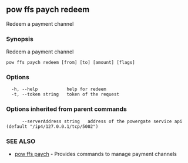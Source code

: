 ## pow ffs paych redeem

Redeem a payment channel

### Synopsis

Redeem a payment channel

```
pow ffs paych redeem [from] [to] [amount] [flags]
```

### Options

```
  -h, --help           help for redeem
  -t, --token string   token of the request
```

### Options inherited from parent commands

```
      --serverAddress string   address of the powergate service api (default "/ip4/127.0.0.1/tcp/5002")
```

### SEE ALSO

* [pow ffs paych](pow_ffs_paych.md)	 - Provides commands to manage payment channels

